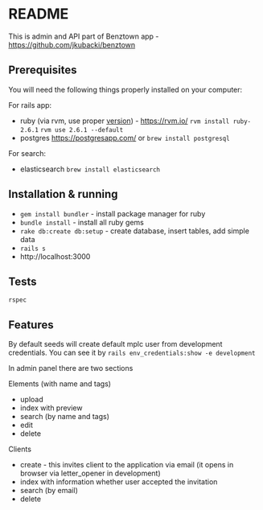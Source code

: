 # README

This is admin and API part of Benztown app - https://github.com/jkubacki/benztown

## Prerequisites
You will need the following things properly installed on your computer:

For rails app:
 * ruby (via rvm, use proper [version](.ruby-version)) - https://rvm.io/ `rvm install ruby-2.6.1` `rvm use 2.6.1 --default`
 * postgres https://postgresapp.com/ or `brew install postgresql`

For search:
 * elasticsearch `brew install elasticsearch`

## Installation & running

* `gem install bundler` - install package manager for ruby
* `bundle install` - install all ruby gems
* `rake db:create db:setup` - create database, insert tables, add simple data
* `rails s`
* http://localhost:3000

## Tests
`rspec`

## Features

By default seeds will create default mplc user from development credentials.
You can see it by `rails env_credentials:show -e development`

In admin panel there are two sections

Elements (with name and tags)
* upload
* index with preview
* search (by name and tags)
* edit
* delete

Clients
* create - this invites client to the application via email (it opens in browser via letter_opener in development)
* index with information whether user accepted the invitation
* search (by email)
* delete
